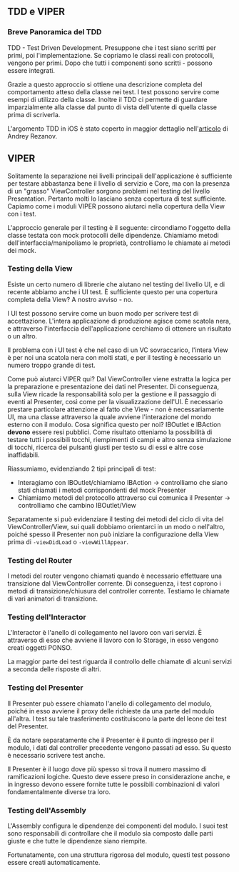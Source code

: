 ## TDD e VIPER

### Breve Panoramica del TDD

TDD - Test Driven Development. Presuppone che i test siano scritti per primi, poi l'implementazione. Se copriamo le classi reali con protocolli, vengono per primi. Dopo che tutti i componenti sono scritti - possono essere integrati.

Grazie a questo approccio si ottiene una descrizione completa del comportamento atteso della classe nei test. I test possono servire come esempi di utilizzo della classe. Inoltre il TDD ci permette di guardare imparzialmente alla classe dal punto di vista dell'utente di quella classe prima di scriverla.

L'argomento TDD in iOS è stato coperto in maggior dettaglio nell'[articolo](http://habrahabr.ru/company/rambler-co/blog/263087/) di Andrey Rezanov.

## VIPER

Solitamente la separazione nei livelli principali dell'applicazione è sufficiente per testare abbastanza bene il livello di servizio e Core, ma con la presenza di un "grasso" ViewController sorgono problemi nel testing del livello Presentation. Pertanto molti lo lasciano senza copertura di test sufficiente. Capiamo come i moduli VIPER possono aiutarci nella copertura della View con i test.

L'approccio generale per il testing è il seguente: circondiamo l'oggetto della classe testata con mock protocolli delle dipendenze. Chiamiamo metodi dell'interfaccia/manipoliamo le proprietà, controlliamo le chiamate ai metodi dei mock.

### Testing della View

Esiste un certo numero di librerie che aiutano nel testing del livello UI, e di recente abbiamo anche i UI test. È sufficiente questo per una copertura completa della View? A nostro avviso - no.

I UI test possono servire come un buon modo per scrivere test di accettazione. L'intera applicazione di produzione agisce come scatola nera, e attraverso l'interfaccia dell'applicazione cerchiamo di ottenere un risultato o un altro.

Il problema con i UI test è che nel caso di un VC sovraccarico, l'intera View è per noi una scatola nera con molti stati, e per il testing è necessario un numero troppo grande di test.

Come può aiutarci VIPER qui? Dal ViewController viene estratta la logica per la preparazione e presentazione dei dati nel Presenter. Di conseguenza, sulla View ricade la responsabilità solo per la gestione e il passaggio di eventi al Presenter, così come per la visualizzazione dell'UI. È necessario prestare particolare attenzione al fatto che View - non è necessariamente UI, ma una classe attraverso la quale avviene l'interazione del mondo esterno con il modulo. Cosa significa questo per noi? IBOutlet e IBAction **devono** essere resi pubblici. Come risultato otteniamo la possibilità di testare tutti i possibili tocchi, riempimenti di campi e altro senza simulazione di tocchi, ricerca dei pulsanti giusti per testo su di essi e altre cose inaffidabili.

Riassumiamo, evidenziando 2 tipi principali di test:

- Interagiamo con IBOutlet/chiamiamo IBAction -> controlliamo che siano stati chiamati i metodi corrispondenti del mock Presenter
- Chiamiamo metodi del protocollo attraverso cui comunica il Presenter -> controlliamo che cambino IBOutlet/View

Separatamente si può evidenziare il testing dei metodi del ciclo di vita del ViewController/View, sui quali dobbiamo orientarci in un modo o nell'altro, poiché spesso il Presenter non può iniziare la configurazione della View prima di `-viewDidLoad` o `-viewWillAppear`.

### Testing del Router

I metodi del router vengono chiamati quando è necessario effettuare una transizione dal ViewController corrente. Di conseguenza, i test coprono i metodi di transizione/chiusura del controller corrente. Testiamo le chiamate di vari animatori di transizione.

### Testing dell'Interactor

L'Interactor è l'anello di collegamento nel lavoro con vari servizi. È attraverso di esso che avviene il lavoro con lo Storage, in esso vengono creati oggetti PONSO.

La maggior parte dei test riguarda il controllo delle chiamate di alcuni servizi a seconda delle risposte di altri.

### Testing del Presenter

Il Presenter può essere chiamato l'anello di collegamento del modulo, poiché in esso avviene il proxy delle richieste da una parte del modulo all'altra. I test su tale trasferimento costituiscono la parte del leone dei test del Presenter.

È da notare separatamente che il Presenter è il punto di ingresso per il modulo, i dati dal controller precedente vengono passati ad esso. Su questo è necessario scrivere test anche.

Il Presenter è il luogo dove più spesso si trova il numero massimo di ramificazioni logiche. Questo deve essere preso in considerazione anche, e in ingresso devono essere fornite tutte le possibili combinazioni di valori fondamentalmente diverse tra loro.

### Testing dell'Assembly

L'Assembly configura le dipendenze dei componenti del modulo. I suoi test sono responsabili di controllare che il modulo sia composto dalle parti giuste e che tutte le dipendenze siano riempite.

Fortunatamente, con una struttura rigorosa del modulo, questi test possono essere creati automaticamente.